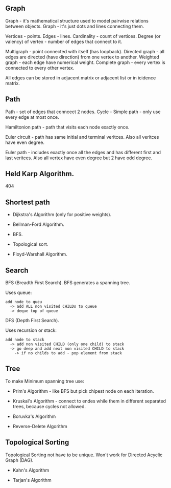 Graph
-

Graph - it's mathematical structure used to model pairwise relations between objects.
Graph - it's just dots and lines connecting them.

Vertices - points.
Edges - lines.
Cardinality - count of vertices.
Degree (or valency) of vertex - number of edges that connect to it.

Multigraph - point connected with itself (has loopback).
Directed graph - all edges are directed (have direction) from one vertex to another.
Weighted graph - each edge have numerical weight. 
Complete graph - every vertex is connected to every other vertex.

All edges can be stored in adjacent matrix or adjacent list or in icidence matrix.

## Path

Path - set of edges that conncect 2 nodes.
Cycle -
Simple path - only use every edge at most once.

Hamiltonion path - path that visits each node exactly once.

Euler circuit - path has same initial and terminal veritces.
Also all veritces have even degree.

Euler path - includes exactly once all the edges and has different first and last veritces.
Also all vertex have even degree but 2 have odd degree.

## Held Karp Algorithm.

404

## Shortest path

* Dijkstra's Algorithm (only for positive weights).

* Bellman-Ford Algorithm.

* BFS.

* Topological sort.

* Floyd-Warshall Algorithm.

## Search

BFS (Breadth First Search).
BFS generates a spanning tree.

Uses queue:
````
add node to queu
  -> add ALL non visited CHILDs to queue
  -> deque top of queue
````

DFS (Depth First Search).

Uses recursion or stack:
````
add node to stack
  -> add non visited CHILD (only one child) to stack
  -> go deep and add next non visited CHILD to stack
    -> if no childs to add - pop element from stack
````

## Tree

To make Minimum spanning tree use:

* Prim's Algorithm - like BFS but pick chipest node on each iteration.

* Kruskal's Algorithm - connect to endes while them in different separated trees,
  because cycles not allowed.

* Boruvka's Algorithm

* Reverse-Delete Algorithm

## Topological Sorting

Topological Sorting not have to be unique.
Won't work for Directed Acyclic Graph (DAG).

* Kahn's Algorithm

* Tarjan's Algorithm
